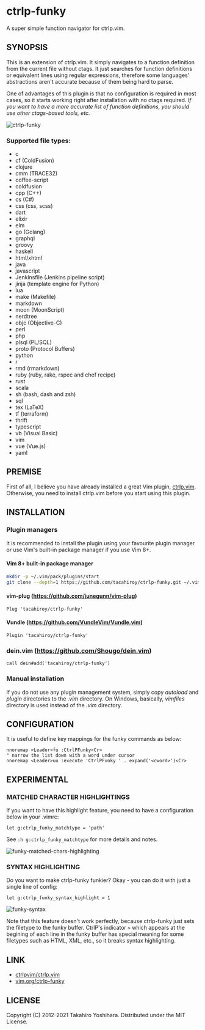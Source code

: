 ctrlp-funky
============

A super simple function navigator for ctrlp.vim.

SYNOPSIS
----------

This is an extension of ctrlp.vim. It simply navigates to a function definition from the current file without ctags. It just searches for function definitions or equivalent lines using regular expressions, therefore some languages' abstractions aren't accurate because of them being hard to parse.

One of advantages of this plugin is that no configuration is required in most cases, so it starts working right after installation with no ctags required.
*If you want to have a more accurate list of function definitions, you should use other ctags-based tools, etc.*

![ctrlp-funky][1]

### Supported file types:

* c
* cf (ColdFusion)
* clojure
* cmm (TRACE32)
* coffee-script
* coldfusion
* cpp (C++)
* cs (C#)
* css (css, scss)
* dart
* elixir
* elm
* go (Golang)
* graphql
* groovy
* haskell
* html/xhtml
* java
* javascript
* Jenkinsfile (Jenkins pipeline script)
* jinja (template engine for Python)
* lua
* make (Makefile)
* markdown
* moon (MoonScript)
* nerdtree
* objc (Objective-C)
* perl
* php
* plsql (PL/SQL)
* proto (Protocol Buffers)
* python
* r
* rmd (rmarkdown)
* ruby (ruby, rake, rspec and chef recipe)
* rust
* scala
* sh (bash, dash and zsh)
* sql
* tex (LaTeX)
* tf (terraform)
* thrift
* typescript
* vb (Visual Basic)
* vim
* vue (Vue.js)
* yaml


PREMISE
----------

First of all, I believe you have already installed a great Vim plugin, [ctrlp.vim](https://github.com/ctrlpvim/ctrlp.vim).
Otherwise, you need to install ctrlp.vim before you start using this plugin.


INSTALLATION
----------

### Plugin managers
It is recommended to install the plugin using your favourite plugin manager or use Vim's built-in package manager if you use Vim 8+.

#### Vim 8+ built-in package manager

```sh
mkdir -p ~/.vim/pack/plugins/start
git clone --depth=1 https://github.com/tacahiroy/ctrlp-funky.git ~/.vim/pack/plugins/start/ctrlp-funky
```

#### vim-plug (https://github.com/junegunn/vim-plug)

```vim
Plug 'tacahiroy/ctrlp-funky'
```

#### Vundle (https://github.com/VundleVim/Vundle.vim)

```vim
Plugin 'tacahiroy/ctrlp-funky'
```

### dein.vim (https://github.com/Shougo/dein.vim)

```vim
call dein#add('tacahiroy/ctrlp-funky')
```


### Manual installation
If you do not use any plugin management system, simply copy _autoload_ and _plugin_ directories to the _.vim_ directory.
On Windows, basically, _vimfiles_ directory is used instead of the _.vim_ directory.


CONFIGURATION
--------------

It is useful to define key mappings for the funky commands as below:
```vim
nnoremap <Leader>fu :CtrlPFunky<Cr>
" narrow the list down with a word under cursor
nnoremap <Leader>uu :execute 'CtrlPFunky ' . expand('<cword>')<Cr>
```


EXPERIMENTAL
------------

### MATCHED CHARACTER HIGHLIGHTINGS

If you want to have this highlight feature, you need to have a configuration
below in your .vimrc:
```vim
let g:ctrlp_funky_matchtype = 'path'
```
See `:h g:ctrlp_funky_matchtype` for more details and notes.

![funky-matched-chars-highlighting][3]


### SYNTAX HIGHLIGHTING

Do you want to make ctrlp-funky funkier? Okay - you can do it with just a single line of config:
```vim
let g:ctrlp_funky_syntax_highlight = 1
```
![funky-syntax][2]

Note that this feature doesn't work perfectly, because ctrlp-funky just sets
the filetype to the funky buffer.
CtrlP's indicator `>` which appears at the begining of each line in the funky
buffer has special meaning for some filetypes such as HTML, XML, etc., so it
breaks syntax highlighting.


LINK
-------

* [ctrlpvim/ctrlp.vim](https://github.com/ctrlpvim/ctrlp.vim)
* [vim.org/ctrlp-funky](http://www.vim.org/scripts/script.php?script_id=4592)


LICENSE
-------

Copyright (C) 2012-2021 Takahiro Yoshihara. Distributed under the MIT License.

[1]: http://i.imgur.com/yO4PWAF.png
[2]: http://i.imgur.com/CnKui5H.png
[3]: http://i.imgur.com/B3hBycd.png
